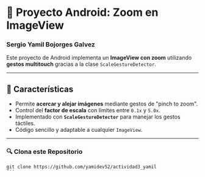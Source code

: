 # 📱 Proyecto Android: Zoom en ImageView

### Sergio Yamil Bojorges Galvez

Este proyecto de Android implementa un **ImageView con zoom** utilizando **gestos multitouch** gracias a la clase `ScaleGestureDetector`.

---

## 🚀 Características

- Permite **acercar y alejar imágenes** mediante gestos de "pinch to zoom".
- Control del **factor de escala** con límites entre `0.1x` y `5.0x`.
- Implementado con **`ScaleGestureDetector`** para manejar los gestos táctiles.
- Código sencillo y adaptable a cualquier `ImageView`.

---

### 🔍 Clona este Repositorio

```
git clone https://github.com/yamidev52/actividad3_yamil
´´´

